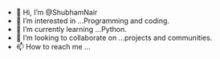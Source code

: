 - 👋 Hi, I’m @ShubhamNair
- 👀 I’m interested in ...Programming and coding.
- 🌱 I’m currently learning ...Python.
- 💞️ I’m looking to collaborate on ...projects and communities.
- 📫 How to reach me ...

<!---
ShubhamNair/ShubhamNair is a ✨ special ✨ repository because its `README.md` (this file) appears on your GitHub profile.
You can click the Preview link to take a look at your changes.
--->
